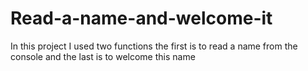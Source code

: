 # Read-a-name-and-welcome-it
In this project I used two functions the first is to read a name from the console and the last is to welcome this name
